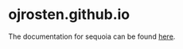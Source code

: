 # ojrosten.github.io

The documentation for sequoia can be found
<a href="https://github.com/ojrosten/sequoia/tree/master/Documentation/html/index.html">here</a>.

